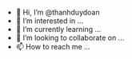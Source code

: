 - 👋 Hi, I’m @thanhduydoan
- 👀 I’m interested in ...
- 🌱 I’m currently learning ...
- 💞️ I’m looking to collaborate on ...
- 📫 How to reach me ...

<!---
thanhduydoan/thanhduydoan is a ✨ special ✨ repository because its `README.md` (this file) appears on your GitHub profile.
You can click the Preview link to take a look at your changes.
--->
